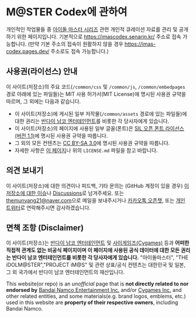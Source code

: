 # M@STER Codex에 관하여
개인적인 작업물들 중 [아이돌 마스터 시리즈](https://ko.wikipedia.org/wiki/%EC%95%84%EC%9D%B4%EB%8F%8C%EB%A7%88%EC%8A%A4%ED%84%B0) 관련 개인적 큐레이션 자료를 관리 및 공개하기 위한 페이지입니다. 기본적으로 https://imascodex.senarin.kr/ 주소로 접속 가능합니다. (만약 기본 주소의 접속이 원활하지 않을 경우 https://imas-codex.pages.dev/ 주소로도 접속 가능합니다.)

## 사용권(라이선스) 안내
이 사이트(저장소)의 주요 코드(```/common/css``` 및 ```/common/js```, ```/common/embedpages``` 경로 아래에 있는 파일들)는 MIT 사용 허가서(MIT License)에 명시된 사용권 규약을 따르며, 그 외에는 다음과 같습니다.

- 이 사이트(저장소)에 게시된 일부 저작물(```/common/assets``` 경로에 있는 파일들)에 대한 권리는 [반다이 남코 엔터테인먼트](http://www.bandainamcoent.co.kr/)를 비롯한 각 당사자에게 있습니다.
- 이 사이트(저장소)의 페이지에 사용된 일부 글꼴(폰트)은 [SIL 오픈 폰트 라이선스 (버전 1.1)](https://opensource.org/licenses/OFL-1.1)에 명시된 사용권 규약을 따릅니다.
- 그 외의 모든 컨텐츠는 [CC BY-SA 3.0](https://creativecommons.org/licenses/by-sa/3.0/legalcode)에 명시된 사용권 규약을 따릅니다.
- 자세한 사항은 [이 페이지](https://imascodex.senarin.kr/license_disclaimer.htm)나 위의 ```LICENSE.md``` 파일을 참고 바랍니다.

## 의견 보내기
이 사이트(저장소)에 대한 의견이나 피드백, 기타 문의는 (GitHub 계정이 있을 경우) [이 저장소에 대한 이슈](https://github.com/project-aimin/imas-codex/issues)나 [Discussions](https://github.com/project-aimin/imas-codex/discussions)로 남겨주세요. 또는 <themunyang21@naver.com>으로 메일을 보내주시거나 [카카오톡 오픈챗](https://open.kakao.com/me/Hayasaka_Rina), 또는 [개인 트위터](https://twitter.com/rina_poppinrose)로 연락해주시면 감사하겠습니다.

## 면책 조항 (Disclaimer)
이 사이트(저장소)는 [반다이 남코 엔터테인먼트](http://www.bandainamcoent.co.kr/) 및 [사이게임즈(Cygames)](https://www.cygames.co.kr/) 등과 **어떠한 직접적 관계도 없는 비공식 페이지이며 이 페이지에 사용된 공식 데이터에 대한 모든 권리는 반다이 남코 엔터테인먼트를 비롯한 각 당사자에게 있습니다.** "아이돌마스터", "THE iDOLM@STER","PROJECT iM@S" 및 관련 상표/공식 컨텐츠는 대한민국 및 일본, 그 외 국가에서 반다이 남코 엔터테인먼트의 재산입니다.  

This website(or repo) is an _unofficial_ page that is **not directly related to nor endorsed by** [Bandai Namco Entertainment Inc.](https://bandainamcoent.co.jp/english/) and/or [Cygames Inc.](https://www.cygames.co.jp/en/) and other related entities, and some materials(e.g. brand logos, emblems, etc.) used in this website are **property of their respective owners**, including Bandai Namco.

